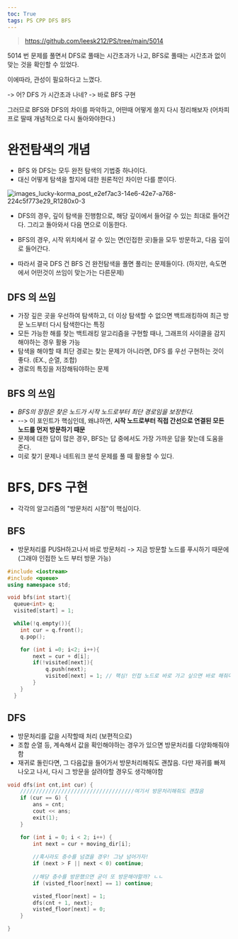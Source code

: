 ```yaml
---
toc: True
tags: PS CPP DFS BFS 
---
```


> https://github.com/leesk212/PS/tree/main/5014

5014 번 문제를 풀면서 DFS로 풀때는 시간초과가 나고, BFS로 풀때는 시간초과 없이 맞는 것을 확인할 수 있었다.

이에따라, 관성이 필요하다고 느꼈다.

-> 어? DFS 가 시간초과 나네? -> 바로 BFS 구현

그러므로 BFS와 DFS의 차이를 파악하고, 어떤때 어떻게 쓸지 다시 정리해보자 (어차피 프로 딸때 개념적으로 다시 돌아와야한다.)

# 완전탐색의 개념

* BFS 와 DFS는 모두 완전 탐색의 기법중 하나이다.
* 대신 어떻게 탐색을 할지에 대한 원론적인 차이만 다를 뿐이다.

![images_lucky-korma_post_e2ef7ac3-14e6-42e7-a768-224c5f773e29_R1280x0-3](https://github.com/leesk212/leesk212.github.io/assets/67637935/0e340362-a4cf-4057-bb13-e54ea63dbd7d)

* DFS의 경우, 깊이 탐색을 진행함으로, 해당 깊이에서 들어갈 수 있는 최대로 들어간다. 그리고 돌아와서 다음 면으로 이동한다.
* BFS의 경우, 시작 위치에서 갈 수 있는 면(인접한 곳)들을 모두 방문하고, 다음 깊이로 들어간다.

* 따라서 결국 DFS 건 BFS 건 완전탐색을 풀면 풀리는 문제들이다. (하지만, 속도면에서 어떤것이 쓰임이 맞는가는 다른문제)

## DFS 의 쓰임 
* 가장 깊은 곳을 우선하여 탐색하고, 더 이상 탐색할 수 없으면 백트래킹하여 최근 방문 노드부터 다시 탐색한다는 특징
* 모든 가능한 해를 찾는 백트래킹 알고리즘을 구현할 때나, 그래프의 사이클을 감지해야하는 경우 활용 가능
* 탐색을 해야할 때 최단 경로는 찾는 문제가 아니라면, DFS 를 우선 구현하는 것이 좋다. (EX., 순열, 조합)
* 경로의 특징을 저장해둬야하는 문제

## BFS 의 쓰임
* *BFS의 장점은 찾은 노드가 시작 노드로부터 최단 경로임을 보장한다.*
* --> 이 포인트가 핵심인데, 왜냐하면, **시작 노드로부터 직접 간선으로 연결된 모든 노드를 먼저 방문하기 때문**
* 문제에 대한 답이 많은 경우, BFS는 답 중에서도 가장 가까운 답을 찾는데 도움을 준다.
* 미로 찾기 문제나 네트워크 분석 문제를 풀 때 활용할 수 있다.

# BFS, DFS 구현
* 각각의 알고리즘의 "방문처리 시점"이 핵심이다.

## BFS
* 방문처리를 PUSH하고나서 바로 방문처리 -> 지금 방문할 노드를 푸시하기 때문에 (그래야 인접한 노드 부터 방문 가능)

```cpp
#include <iostream>
#include <queue>
using namespace std;

void bfs(int start){
  queue<int> q;
  visited[start] = 1;

  while(!q.empty()){
    int cur = q.front();
    q.pop();

    for (int i =0; i<2; i++){
        next = cur + d[i];
        if(!visited[next]){
            q.push(next);
            visited[next] = 1; // 핵심! 인접 노드로 바로 가고 싶으면 바로 해줘야함 (로봇청소기 이거 안해서 틀림)
        }
    }
  }
```

## DFS
* 방문처리를 값을 시작할때 처리 (보편적으로)
* 조합 순열 등, 계속해서 값을 확인해야하는 경우가 있으면 방문처리를 다양화해줘야함
* 재귀로 돌린다면, 그 다음값을 들어가서 방문처리해줘도 괜찮음. 다만 재귀를 빠져나오고 나서, 다시 그 방문을 살려야할 경우도 생각해야함

```cpp
void dfs(int cnt,int cur) {
	////////////////////////////////////여기서 방문처리해줘도 괜찮음
	if (cur == G) {
		ans = cnt;
		cout << ans;
		exit(1);
	}

	for (int i = 0; i < 2; i++) {
		int next = cur + moving_dir[i];
		
		//혹시라도 층수를 넘겼을 경우! 그냥 넘어가자!
		if (next > F || next < 0) continue; 
		
		//해당 층수를 방문했으면 굳이 또 방문해야할까? ㄴㄴ
		if (visted_floor[next] == 1) continue;

		visted_floor[next] = 1;
		dfs(cnt + 1, next);
		visted_floor[next] = 0;
	}

}
```





















